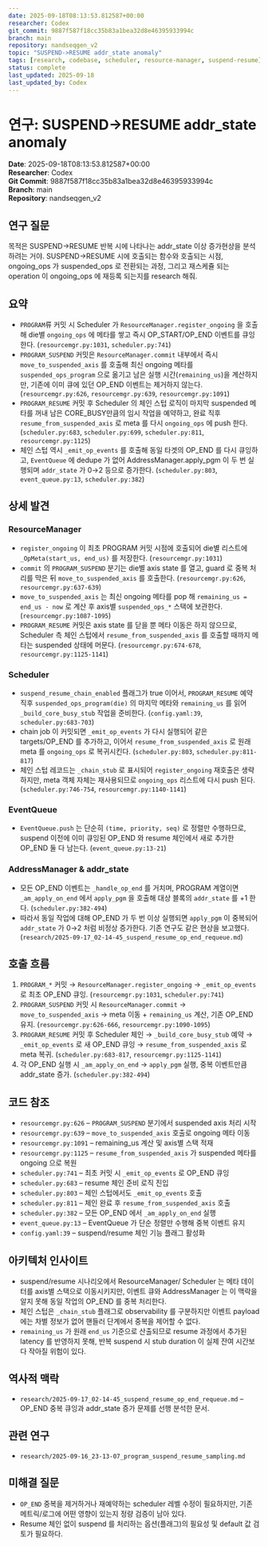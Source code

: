 ```yaml
---
date: 2025-09-18T08:13:53.812587+00:00
researcher: Codex
git_commit: 9887f587f18cc35b83a1bea32d8e46395933994c
branch: main
repository: nandseqgen_v2
topic: "SUSPEND->RESUME addr_state anomaly"
tags: [research, codebase, scheduler, resource-manager, suspend-resume]
status: complete
last_updated: 2025-09-18
last_updated_by: Codex
---
```


# 연구: SUSPEND->RESUME addr_state anomaly

**Date**: 2025-09-18T08:13:53.812587+00:00  
**Researcher**: Codex  
**Git Commit**: 9887f587f18cc35b83a1bea32d8e46395933994c  
**Branch**: main  
**Repository**: nandseqgen_v2

## 연구 질문
목적은 SUSPEND->RESUME 반복 시에 나타나는 addr_state 이상 증가현상을 분석하려는 거야. SUSPEND->RESUME 시에 호출되는 함수와 호출되는 시점, ongoing_ops 가 suspended_ops 로 전환되는 과정, 그리고 재스케쥴 되는 operation 이 ongoing_ops 에 재등록 되는지를 research 해줘.

## 요약
- `PROGRAM`류 커밋 시 Scheduler 가 `ResourceManager.register_ongoing` 을 호출해 die별 `ongoing_ops` 에 메타를 쌓고 즉시 OP_START/OP_END 이벤트를 큐잉한다. (`resourcemgr.py:1031`, `scheduler.py:741`)
- `PROGRAM_SUSPEND` 커밋은 `ResourceManager.commit` 내부에서 즉시 `move_to_suspended_axis` 를 호출해 최신 ongoing 메타를 `suspended_ops_program` 으로 옮기고 남은 실행 시간(`remaining_us`)을 계산하지만, 기존에 이미 큐에 있던 OP_END 이벤트는 제거하지 않는다. (`resourcemgr.py:626`, `resourcemgr.py:639`, `resourcemgr.py:1091`)
- `PROGRAM_RESUME` 커밋 후 Scheduler 의 체인 스텁 로직이 마지막 suspended 메타를 꺼내 남은 CORE_BUSY만큼의 임시 작업을 예약하고, 완료 직후 `resume_from_suspended_axis` 로 meta 를 다시 `ongoing_ops` 에 push 한다. (`scheduler.py:683`, `scheduler.py:699`, `scheduler.py:811`, `resourcemgr.py:1125`)
- 체인 스텁 역시 `_emit_op_events` 를 호출해 동일 타겟의 OP_END 를 다시 큐잉하고, `EventQueue` 에 dedupe 가 없어 AddressManager.apply_pgm 이 두 번 실행되며 `addr_state` 가 0→2 등으로 증가한다. (`scheduler.py:803`, `event_queue.py:13`, `scheduler.py:382`)

## 상세 발견

### ResourceManager
- `register_ongoing` 이 최초 PROGRAM 커밋 시점에 호출되어 die별 리스트에 `_OpMeta(start_us, end_us)` 를 저장한다. (`resourcemgr.py:1031`)
- `commit` 의 `PROGRAM_SUSPEND` 분기는 die별 axis state 를 열고, guard 로 중복 처리를 막은 뒤 `move_to_suspended_axis` 를 호출한다. (`resourcemgr.py:626`, `resourcemgr.py:637-639`)
- `move_to_suspended_axis` 는 최신 ongoing 메타를 pop 해 `remaining_us = end_us - now` 로 계산 후 axis별 `suspended_ops_*` 스택에 보관한다. (`resourcemgr.py:1087-1095`)
- `PROGRAM_RESUME` 커밋은 axis state 를 닫을 뿐 메타 이동은 하지 않으므로, Scheduler 측 체인 스텁에서 `resume_from_suspended_axis` 를 호출할 때까지 메타는 suspended 상태에 머문다. (`resourcemgr.py:674-678`, `resourcemgr.py:1125-1141`)

### Scheduler
- `suspend_resume_chain_enabled` 플래그가 true 이어서, `PROGRAM_RESUME` 예약 직후 `suspended_ops_program(die)` 의 마지막 메타와 `remaining_us` 를 읽어 `_build_core_busy_stub` 작업을 준비한다. (`config.yaml:39`, `scheduler.py:683-703`)
- chain job 이 커밋되면 `_emit_op_events` 가 다시 실행되어 같은 targets/OP_END 를 추가하고, 이어서 `resume_from_suspended_axis` 로 원래 meta 를 `ongoing_ops` 로 복귀시킨다. (`scheduler.py:803`, `scheduler.py:811-817`)
- 체인 스텁 레코드는 `_chain_stub` 로 표시되어 `register_ongoing` 재호출은 생략하지만, meta 객체 자체는 재사용되므로 `ongoing_ops` 리스트에 다시 push 된다. (`scheduler.py:746-754`, `resourcemgr.py:1140-1141`)

### EventQueue
- `EventQueue.push` 는 단순히 `(time, priority, seq)` 로 정렬만 수행하므로, suspend 이전에 이미 큐잉된 OP_END 와 resume 체인에서 새로 추가한 OP_END 둘 다 남는다. (`event_queue.py:13-21`)

### AddressManager & addr_state
- 모든 OP_END 이벤트는 `_handle_op_end` 를 거치며, PROGRAM 계열이면 `_am_apply_on_end` 에서 `apply_pgm` 을 호출해 대상 블록의 `addr_state` 를 +1 한다. (`scheduler.py:382-494`)
- 따라서 동일 작업에 대해 OP_END 가 두 번 이상 실행되면 `apply_pgm` 이 중복되어 `addr_state` 가 0→2 처럼 비정상 증가한다. 기존 연구도 같은 현상을 보고했다. (`research/2025-09-17_02-14-45_suspend_resume_op_end_requeue.md`)

## 호출 흐름
1. `PROGRAM_*` 커밋 → `ResourceManager.register_ongoing` → `_emit_op_events` 로 최초 OP_END 큐잉. (`resourcemgr.py:1031`, `scheduler.py:741`)
2. `PROGRAM_SUSPEND` 커밋 시 `ResourceManager.commit` → `move_to_suspended_axis` → meta 이동 + `remaining_us` 계산, 기존 OP_END 유지. (`resourcemgr.py:626-666`, `resourcemgr.py:1090-1095`)
3. `PROGRAM_RESUME` 커밋 후 Scheduler 체인 → `_build_core_busy_stub` 예약 → `_emit_op_events` 로 새 OP_END 큐잉 → `resume_from_suspended_axis` 로 meta 복귀. (`scheduler.py:683-817`, `resourcemgr.py:1125-1141`)
4. 각 OP_END 실행 시 `_am_apply_on_end` → `apply_pgm` 실행, 중복 이벤트만큼 addr_state 증가. (`scheduler.py:382-494`)

## 코드 참조
- `resourcemgr.py:626` – `PROGRAM_SUSPEND` 분기에서 suspended axis 처리 시작
- `resourcemgr.py:639` – `move_to_suspended_axis` 호출로 ongoing 메타 이동
- `resourcemgr.py:1091` – remaining_us 계산 및 axis별 스택 적재
- `resourcemgr.py:1125` – `resume_from_suspended_axis` 가 suspended 메타를 ongoing 으로 복원
- `scheduler.py:741` – 최초 커밋 시 `_emit_op_events` 로 OP_END 큐잉
- `scheduler.py:683` – resume 체인 준비 로직 진입
- `scheduler.py:803` – 체인 스텁에서도 `_emit_op_events` 호출
- `scheduler.py:811` – 체인 완료 후 `resume_from_suspended_axis` 호출
- `scheduler.py:382` – 모든 OP_END 에서 `_am_apply_on_end` 실행
- `event_queue.py:13` – EventQueue 가 단순 정렬만 수행해 중복 이벤트 유지
- `config.yaml:39` – suspend/resume 체인 기능 플래그 활성화

## 아키텍처 인사이트
- suspend/resume 시나리오에서 ResourceManager/ Scheduler 는 메타 데이터를 axis별 스택으로 이동시키지만, 이벤트 큐와 AddressManager 는 이 맥락을 알지 못해 동일 작업의 OP_END 를 중복 처리한다.
- 체인 스텁은 `_chain_stub` 플래그로 observability 를 구분하지만 이벤트 payload 에는 차별 정보가 없어 핸들러 단계에서 중복을 제어할 수 없다.
- `remaining_us` 가 원래 `end_us` 기준으로 산출되므로 resume 과정에서 추가된 latency 를 반영하지 못해, 반복 suspend 시 stub duration 이 실제 잔여 시간보다 작아질 위험이 있다.

## 역사적 맥락
- `research/2025-09-17_02-14-45_suspend_resume_op_end_requeue.md` – OP_END 중복 큐잉과 addr_state 증가 문제를 선행 분석한 문서.

## 관련 연구
- `research/2025-09-16_23-13-07_program_suspend_resume_sampling.md`

## 미해결 질문
- `OP_END` 중복을 제거하거나 재예약하는 scheduler 레벨 수정이 필요하지만, 기존 메트릭/로그에 어떤 영향이 있는지 정량 검증이 남아 있다.
- Resume 체인 없이 suspend 를 처리하는 옵션(플래그)의 필요성 및 default 값 검토가 필요하다.
